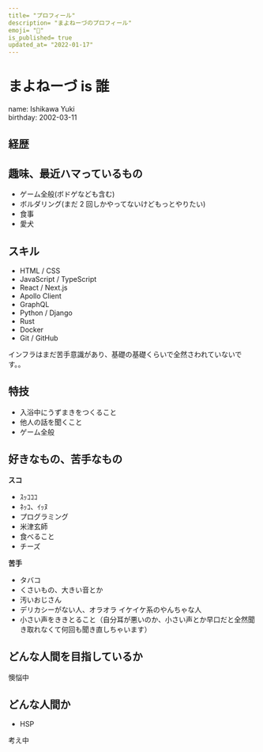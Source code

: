 ```yaml
---
title= "プロフィール"
description= "まよねーづのプロフィール"
emoji= "🧬"
is_published= true
updated_at= "2022-01-17"
---
```


# まよねーづ is 誰

name: Ishikawa Yuki  
birthday: 2002-03-11

## 経歴

## 趣味、最近ハマっているもの

- ゲーム全般(ボドゲなども含む)
- ボルダリング(まだ 2 回しかやってないけどもっとやりたい)
- 食事
- 愛犬

## スキル

- HTML / CSS
- JavaScript / TypeScript
- React / Next.js
- Apollo Client
- GraphQL
- Python / Django
- Rust
- Docker
- Git / GitHub

インフラはまだ苦手意識があり、基礎の基礎くらいで全然さわれていないです。。

## 特技

- 入浴中にうずまきをつくること
- 他人の話を聞くこと
- ゲーム全般

## 好きなもの、苦手なもの

**スコ**

- ｽｯｺｺｺ
- ﾈｯｺ、ｲｯﾇ
- プログラミング
- 米津玄師
- 食べること
- チーズ

**苦手**

- タバコ
- くさいもの、大きい音とか
- 汚いおじさん
- デリカシーがない人、オラオラ イケイケ系のやんちゃな人
- 小さい声をききとること（自分耳が悪いのか、小さい声とか早口だと全然聞き取れなくて何回も聞き直しちゃいます）

## どんな人間を目指しているか

懊悩中

## どんな人間か

- HSP

考え中
